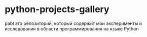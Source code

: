 # python-projects-gallery
pabl
это репозиторий, который содержит мои эксперименты и исследования в области программирования на языке Python
